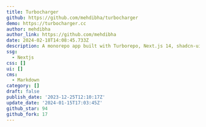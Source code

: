 ```yaml
---
title: Turbocharger
github: https://github.com/mehdibha/turbocharger
demo: https://turbocharger.cc
author: mehdibha
author_link: https://github.com/mehdibha
date: 2024-02-18T14:08:45.733Z
description: A monorepo app built with Turborepo, Next.js 14, shadcn-ui, stripe, and more.
ssg:
  - Nextjs
css: []
ui: []
cms:
  - Markdown
category: []
draft: false
publish_date: '2023-12-25T12:10:17Z'
update_date: '2024-01-15T17:03:45Z'
github_star: 94
github_fork: 17
---
```

